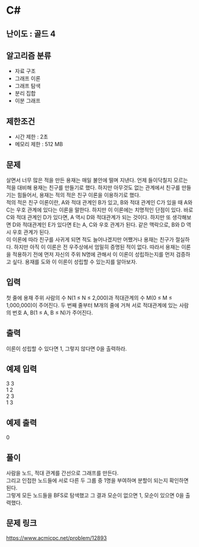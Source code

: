 # C#

## 난이도 : 골드 4

## 알고리즘 분류
  - 자료 구조
  - 그래프 이론
  - 그래프 탐색
  - 분리 집합
  - 이분 그래프

## 제한조건
  - 시간 제한 : 2초
  - 메모리 제한 : 512 MB

## 문제
살면서 너무 많은 적을 만든 용재는 매일 불안에 떨며 지낸다. 언제 들이닥칠지 모르는 적을 대비해 용재는 친구를 만들기로 했다. 하지만 아무것도 없는 관계에서 친구를 만들기는 힘들어서, 용재는 적의 적은 친구 이론을 이용하기로 했다.<br/>
적의 적은 친구 이론이란, A와 적대 관계인 B가 있고, B와 적대 관계인 C가 있을 때 A와 C는 우호 관계에 있다는 이론을 말한다. 하지만 이 이론에는 치명적인 단점이 있다. 바로 C와 적대 관계인 D가 있다면, A 역시 D와 적대관계가 되는 것이다. 하지만 또 생각해보면 D와 적대관계인 E가 있다면 E는 A, C와 우호 관계가 된다. 같은 맥락으로, B와 D 역시 우호 관계가 된다.<br/>
이 이론에 따라 친구를 사귀게 되면 적도 늘어나겠지만 어쨌거나 용재는 친구가 절실하다. 하지만 아직 이 이론은 전 우주상에서 엄밀히 증명된 적이 없다. 따라서 용재는 이론을 적용하기 전에 먼저 자신의 주위 N명에 관해서 이 이론이 성립하는지를 먼저 검증하고 싶다. 용재를 도와 이 이론이 성립할 수 있는지를 알아보자.<br/>


## 입력
첫 줄에 용재 주위 사람의 수 N(1 ≤ N ≤ 2,000)과 적대관계의 수 M(0 ≤ M ≤ 1,000,000)이 주어진다. 두 번째 줄부터 M개의 줄에 거쳐 서로 적대관계에 있는 사람의 번호 A, B(1 ≤ A, B ≤ N)가 주어진다.<br/>


## 출력
이론이 성립할 수 있다면 1, 그렇지 않다면 0을 출력하라.<br/>


## 예제 입력
3 3<br/>
1 2<br/>
2 3<br/>
1 3<br/>


## 예제 출력
0<br/>


## 풀이
사람을 노드, 적대 관계를 간선으로 그래프를 만든다.<br/>
그리고 인접한 노드들에 서로 다른 두 그룹 중 1명을 부여하며 분할이 되는지 확인하면 된다.<br/>
그렇게 모든 노드들을 BFS로 탐색했고 그 결과 모순이 없으면 1, 모순이 있으면 0을 출력했다.<br/>


## 문제 링크
https://www.acmicpc.net/problem/12893